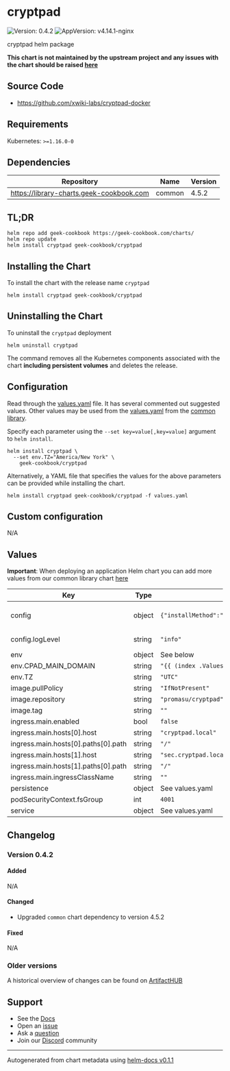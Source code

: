 # cryptpad

![Version: 0.4.2](https://img.shields.io/badge/Version-0.4.2-informational?style=flat-square) ![AppVersion: v4.14.1-nginx](https://img.shields.io/badge/AppVersion-v4.14.1--nginx-informational?style=flat-square)

cryptpad helm package

**This chart is not maintained by the upstream project and any issues with the chart should be raised [here](https://github.com/geek-cookbook/charts/issues/new/choose)**

## Source Code

* <https://github.com/xwiki-labs/cryptpad-docker>

## Requirements

Kubernetes: `>=1.16.0-0`

## Dependencies

| Repository | Name | Version |
|------------|------|---------|
| https://library-charts.geek-cookbook.com | common | 4.5.2 |

## TL;DR

```console
helm repo add geek-cookbook https://geek-cookbook.com/charts/
helm repo update
helm install cryptpad geek-cookbook/cryptpad
```

## Installing the Chart

To install the chart with the release name `cryptpad`

```console
helm install cryptpad geek-cookbook/cryptpad
```

## Uninstalling the Chart

To uninstall the `cryptpad` deployment

```console
helm uninstall cryptpad
```

The command removes all the Kubernetes components associated with the chart **including persistent volumes** and deletes the release.

## Configuration

Read through the [values.yaml](./values.yaml) file. It has several commented out suggested values.
Other values may be used from the [values.yaml](https://github.com/geek-cookbook/library-charts/tree/main/charts/stable/common/values.yaml) from the [common library](https://github.com/geek-cookbook/library-charts/tree/main/charts/stable/common).

Specify each parameter using the `--set key=value[,key=value]` argument to `helm install`.

```console
helm install cryptpad \
  --set env.TZ="America/New York" \
    geek-cookbook/cryptpad
```

Alternatively, a YAML file that specifies the values for the above parameters can be provided while installing the chart.

```console
helm install cryptpad geek-cookbook/cryptpad -f values.yaml
```

## Custom configuration

N/A

## Values

**Important**: When deploying an application Helm chart you can add more values from our common library chart [here](https://github.com/geek-cookbook/library-charts/tree/main/charts/stable/common)

| Key | Type | Default | Description |
|-----|------|---------|-------------|
| config | object | `{"installMethod":"helm","logFeedback":false,"logLevel":"info","logToStdout":true,"verbose":false}` |  See: https://github.com/xwiki-labs/cryptpad/blob/main/config/config.example.js httpUnsafeOrigin and httpSafeOrigin are automatically derived from the first and second host defined in the main ingress, respectively. |
| config.logLevel | string | `"info"` |     - "[cryptpad-user1@my.awesome.website/YZgXQxKR0Rcb6r6CmxHPdAGLVludrAF2lEnkbx1vVOo=]" |
| env | object | See below | environment variables. See more environment variables in the [cryptpad documentation](https://cryptpad.org/docs). |
| env.CPAD_MAIN_DOMAIN | string | `"{{ (index .Values.ingress.main.hosts 0).host }}"` |  respectively. These env vars are used in the internal nginx. |
| env.TZ | string | `"UTC"` | Set the container timezone |
| image.pullPolicy | string | `"IfNotPresent"` | image pull policy |
| image.repository | string | `"promasu/cryptpad"` | image repository |
| image.tag | string | `""` | image tag (overrides appVersion) |
| ingress.main.enabled | bool | `false` |  |
| ingress.main.hosts[0].host | string | `"cryptpad.local"` |  |
| ingress.main.hosts[0].paths[0].path | string | `"/"` |  |
| ingress.main.hosts[1].host | string | `"sec.cryptpad.local"` |  |
| ingress.main.hosts[1].paths[0].path | string | `"/"` |  |
| ingress.main.ingressClassName | string | `""` |  |
| persistence | object | See values.yaml | Configure persistence settings for the chart under this key. |
| podSecurityContext.fsGroup | int | `4001` |  |
| service | object | See values.yaml | Configures service settings for the chart. |

## Changelog

### Version 0.4.2

#### Added

N/A

#### Changed

* Upgraded `common` chart dependency to version 4.5.2

#### Fixed

N/A

### Older versions

A historical overview of changes can be found on [ArtifactHUB](https://artifacthub.io/packages/helm/geek-cookbook/cryptpad?modal=changelog)

## Support

- See the [Docs](https://docs.geek-cookbook.com/our-helm-charts/getting-started/)
- Open an [issue](https://github.com/geek-cookbook/charts/issues/new/choose)
- Ask a [question](https://github.com/geek-cookbook/organization/discussions)
- Join our [Discord](http://chat.funkypenguin.co.nz) community

----------------------------------------------
Autogenerated from chart metadata using [helm-docs v0.1.1](https://github.com/geek-cookbook/helm-docs/releases/v0.1.1)
